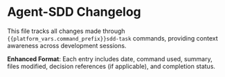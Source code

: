 # Agent-SDD Changelog

This file tracks all changes made through `{{platform_vars.command_prefix}}sdd-task` commands, providing context awareness across development sessions.

**Enhanced Format**: Each entry includes date, command used, summary, files modified, decision references (if applicable), and completion status.

<!-- New entries will be added above this line in reverse chronological order -->

<!-- Enhanced Example Entry Format:
### 2025-01-15 | #sdd-task --improve enhancement "Add dark mode toggle"
Enhanced user interface with dark mode support for better user experience
- Files: src/components/Header.tsx, src/styles/theme.css, src/hooks/useTheme.ts
- Decision: Dark mode theme implementation chosen for better UX
- Status: completed
- Impact: Improved accessibility and user preference support
-->